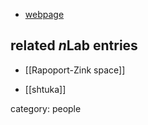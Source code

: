

* [webpage](http://math.bu.edu/people/jsweinst/)

## related $n$Lab entries

* [[Rapoport-Zink space]]

* [[shtuka]]

category: people